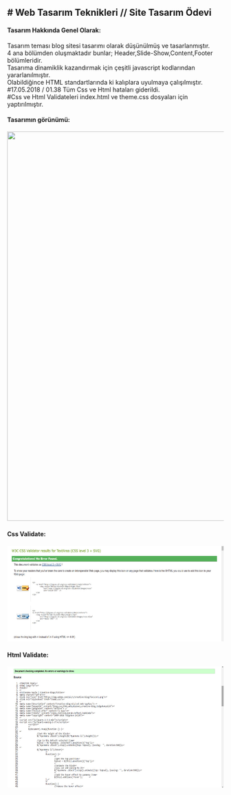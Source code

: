 <h2># Web Tasarım Teknikleri // Site Tasarım Ödevi</h2>

<p>
<h4>Tasarım Hakkında Genel Olarak:</h4> 
Tasarım teması blog sitesi tasarımı olarak düşünülmüş ve tasarlanmıştır.</br>
4 ana bölümden oluşmaktadır bunlar; Header,Slide-Show,Content,Footer bölümleridir.</br>
Tasarıma dinamiklik kazandırmak için çeşitli javascript kodlarından yararlanılmıştır.</br>
Olabildiğince HTML standartlarında ki kalıplara uyulmaya çalışılmıştır.</br>
#17.05.2018 / 01.38 Tüm Css ve Html hataları giderildi.</br>
#Css ve Html Validateleri index.html ve theme.css dosyaları için yaptırılmıştır.

<h4>Tasarımın görünümü:</h4> 
<img src="https://img.webme.com/pic/c/creative-blog/All-Design.jpg" width="600" height="905">

<h4>Css Validate:</h4>
<img src="https://github.com/HyopeR/Blog-Web-Design/blob/Web-Tasarimi-2/Css-Validator.jpg" width="600" height="222">

<h4>Html Validate:</h4>
<img src="https://github.com/HyopeR/Blog-Web-Design/blob/Web-Tasarimi-2/Html-Validator.jpg" width="600" height="282">
</p>
